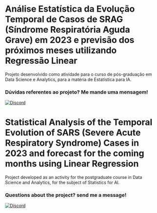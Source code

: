 # Análise Estatística da Evolução Temporal de Casos de SRAG (Síndrome Respiratória Aguda Grave) em 2023 e previsão dos próximos meses utilizando Regressão Linear

Projeto desenvolvido como atividade para o curso de pós-graduação em Data Science e Analytics, para a matéria de Estatística para IA.

### Dúvidas referentes ao projeto? Me mande uma mensagem!

[![Discord](https://img.shields.io/badge/Discord-FFF?style=for-the-badge&logo=discord&logoColor=000)](https://www.discord.com/in/gfmgea/)

# Statistical Analysis of the Temporal Evolution of SARS (Severe Acute Respiratory Syndrome) Cases in 2023 and forecast for the coming months using Linear Regression

Project developed as an activity for the postgraduate course in Data Science and Analytics, for the subject of Statistics for AI.

### Questions about the project? send me a message!

[![Discord](https://img.shields.io/badge/Discord-FFF?style=for-the-badge&logo=discord&logoColor=000)](https://www.discord.com/in/gfmgea/)
